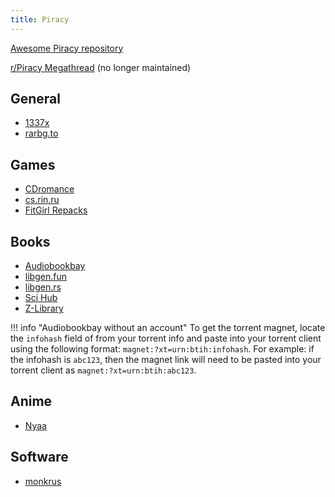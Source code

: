 ```yaml
---
title: Piracy
---
```


[Awesome Piracy repository](https://github.com/Igglybuff/awesome-piracy/blob/master/readme.md)

[r/Piracy Megathread](https://old.reddit.com/r/Piracy/wiki/megathread) (no longer maintained)

## General

- [1337x](https://1337x.to/)
- [rarbg.to](http://rarbg.to/)

## Games

- [CDromance](https://cdromance.com/)
- [cs.rin.ru](https://cs.rin.ru/)
- [FitGirl Repacks](http://fitgirl-repacks.site/)

## Books

- [Audiobookbay](http://audiobookbay.nl/)
- [libgen.fun](http://libgen.fun/)
- [libgen.rs](https://libgen.rs/)
- [Sci Hub](https://sci-hub.se/)
- [Z-Library](https://z-lib.org/)

!!! info "Audiobookbay without an account"
    To get the torrent magnet, locate the `infohash` field of from your torrent info and paste into your torrent client using the following format: `magnet:?xt=urn:btih:infohash`. For example: if the infohash is `abc123`, then the magnet link will need to be pasted into your torrent client as `magnet:?xt=urn:btih:abc123`.

## Anime

- [Nyaa](https://nyaa.si/)

## Software

- [monkrus](http://monkrus.ws/)
